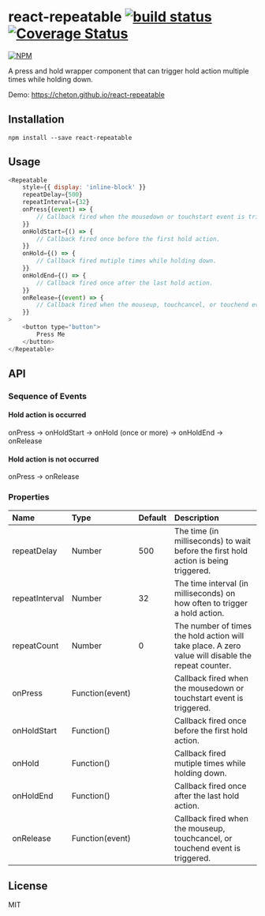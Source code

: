 # react-repeatable [![build status](https://travis-ci.org/cheton/react-repeatable.svg?branch=master)](https://travis-ci.org/cheton/react-repeatable) [![Coverage Status](https://coveralls.io/repos/github/cheton/react-repeatable/badge.svg?branch=master)](https://coveralls.io/github/cheton/react-repeatable?branch=master)

[![NPM](https://nodei.co/npm/react-repeatable.png?downloads=true&stars=true)](https://nodei.co/npm/react-repeatable/)

A press and hold wrapper component that can trigger hold action multiple times while holding down.

Demo: https://cheton.github.io/react-repeatable

## Installation

```
npm install --save react-repeatable
```

## Usage

```js
<Repeatable
    style={{ display: 'inline-block' }}
    repeatDelay={500}
    repeatInterval={32}
    onPress{(event) => {
        // Callback fired when the mousedown or touchstart event is triggered.
    }}
    onHoldStart={() => {
        // Callback fired once before the first hold action.
    }}
    onHold={() => {
        // Callback fired mutiple times while holding down.
    }}
    onHoldEnd={() => {
        // Callback fired once after the last hold action.
    }}
    onRelease={(event) => {
        // Callback fired when the mouseup, touchcancel, or touchend event is triggered.
    }}
>
    <button type="button">
        Press Me
    </button>
</Repeatable>
```

## API

### Sequence of Events

#### Hold action is occurred
onPress -> onHoldStart -> onHold (once or more) -> onHoldEnd -> onRelease

#### Hold action is not occurred
onPress -> onRelease

### Properties

Name | Type | Default | Description
:--- | :--- | :------ | :----------
repeatDelay | Number | 500 | The time (in milliseconds) to wait before the first hold action is being triggered.
repeatInterval | Number | 32 | The time interval (in milliseconds) on how often to trigger a hold action.
repeatCount | Number | 0 | The number of times the hold action will take place. A zero value will disable the repeat counter.
onPress | Function(event) | | Callback fired when the mousedown or touchstart event is triggered.
onHoldStart | Function() | | Callback fired once before the first hold action.
onHold | Function() | | Callback fired mutiple times while holding down.
onHoldEnd | Function() | | Callback fired once after the last hold action.
onRelease | Function(event) | | Callback fired when the mouseup, touchcancel, or touchend event is triggered.

## License

MIT
